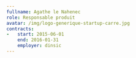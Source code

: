 ```yaml
---
fullname: Agathe le Nahenec
role: Responsable produit
avatar: /img/logo-generique-startup-carre.jpg
contracts:
-   start: 2015-06-01
    end: 2016-01-31
    employer: dinsic
---
```

